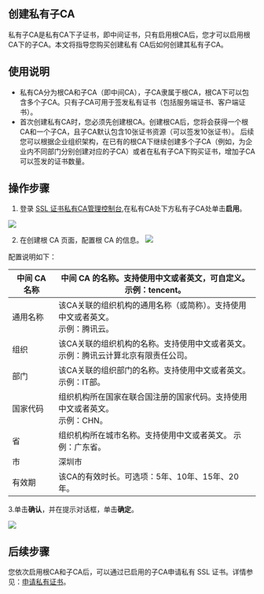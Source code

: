 ## 创建私有子CA
私有子CA是私有CA下子证书，即中间证书，只有启用根CA后，您才可以启用根CA下的子CA。本文将指导您购买创建私有 CA后如何创建其私有子CA。

## 使用说明
- 私有CA分为根CA和子CA（即中间CA），子CA隶属于根CA，根CA下可以包含多个子CA。只有子CA可用于签发私有证书（包括服务端证书、客户端证书）。
- 首次创建私有CA时，您必须先创建根CA。创建根CA后，您将会获得一个根CA和一个子CA，且子CA默认包含10张证书资源（可以签发10张证书）。
后续您可以根据企业组织架构，在已有的根CA下继续创建多个子CA（例如，为企业内不同部门分别创建对应的子CA）或者在私有子CA下购买证书，增加子CA可以签发的证书数量。

## 操作步骤
1. 登录 [SSL 证书私有CA管理控制台](https://console.cloud.tencent.com/private-ca),在私有CA处下方私有子CA处单击**启用**。

![](https://qcloudimg.tencent-cloud.cn/raw/38532156e5cb79bb27907c32e960b5d7.png)


2. 在创建根 CA 页面，配置根 CA 的信息。
![](https://qcloudimg.tencent-cloud.cn/raw/1b8053ae2c6d501f959f6c00407cd3d1.png)

配置说明如下：
<table>
<thead>
  <tr>
    <th>中间 CA 名称 </th>
    <th>中间 CA 的名称。支持使用中文或者英文，可自定义。<br>示例：tencent。</th>
  </tr>
</thead>
<tbody>
  <tr>
    <td>通用名称</td>
    <td>该CA关联的组织机构的通用名称（或简称）。支持使用中文或者英文。<br>示例：腾讯云。</td>
  </tr>
  <tr>
    <td>组织</td>
    <td>该CA关联的组织机构的名称。支持使用中文或者英文。<br>示例：腾讯云计算北京有限责任公司。</td>
  </tr>
  <tr>
    <td>部门</td>
    <td>该CA关联的组织部门的名称。支持使用中文或者英文。<br>示例：IT部。</td>
  </tr>
  <tr>
    <td>国家代码</td>
    <td>组织机构所在国家在联合国注册的国家代码。支持使用中文或者英文。<br>示例：CHN。</td>
  </tr>
  <tr>
    <td>省</td>
    <td>组织机构所在城市名称。支持使用中文或者英文。
示例：广东省。</td>
  </tr>
  <tr>
    <td>市</td>
    <td>深圳市</td>
  </tr>
  <tr>
    <td>有效期</td>
    <td>该CA的有效时长。可选项：5年、10年、15年、20年。</td>
  </tr>
</tbody>
</table>

3.单击**确认**，并在提示对话框，单击**确定**。

![](https://qcloudimg.tencent-cloud.cn/raw/570e24d2f5d4c098a4fec7206b2e360d.png)

## 后续步骤
您依次启用根CA和子CA后，可以通过已启用的子CA申请私有 SSL 证书。详情参见：[申请私有证书]()。